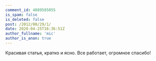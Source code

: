 ```yaml
---
comment_id: 4889585055
is_spam: false
is_deleted: false
post: /2012/08/29/1/
date: 2020-04-25T16:36:51Z
author_fullname: 'mic'
author_is_anon: true
---
```


<p>Красивая статья, кратко и ясно. Все работает, огромное спасибо!</p>

